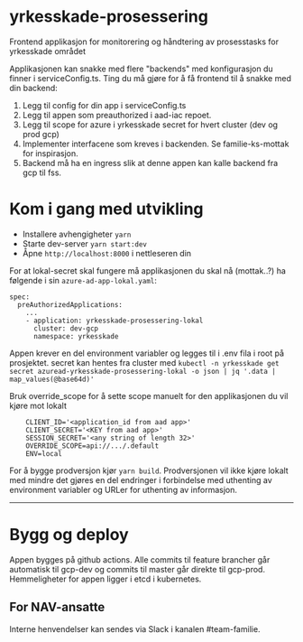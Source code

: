 # yrkesskade-prosessering

Frontend applikasjon for monitorering og håndtering av prosesstasks for yrkesskade området

Applikasjonen kan snakke med flere "backends" med konfigurasjon du finner i serviceConfig.ts.
Ting du må gjøre for å få frontend til å snakke med din backend:
1. Legg til config for din app i serviceConfig.ts
2. Legg til appen som preauthorized i aad-iac repoet.
3. Legg til scope for azure i yrkesskade secret for hvert cluster (dev og prod gcp)
4. Implementer interfacene som kreves i backenden. Se familie-ks-mottak for inspirasjon.
5. Backend må ha en ingress slik at denne appen kan kalle backend fra gcp til fss.

# Kom i gang med utvikling

* Installere avhengigheter `yarn`
* Starte dev-server `yarn start:dev`
* Åpne `http://localhost:8000` i nettleseren din

For at lokal-secret skal fungere må applikasjonen du skal nå (mottak..?) ha følgende i sin `azure-ad-app-lokal.yaml`:
```
spec:
  preAuthorizedApplications:
    ...
    - application: yrkesskade-prosessering-lokal
      cluster: dev-gcp
      namespace: yrkesskade
```

Appen krever en del environment variabler og legges til i .env fila i root på prosjektet.
secret kan hentes fra cluster med `kubectl -n yrkesskade get secret azuread-yrkesskade-prosessering-lokal -o json | jq '.data | map_values(@base64d)'`

Bruk override_scope for å sette scope manuelt for den applikasjonen du vil kjøre mot lokalt
```
    CLIENT_ID='<application_id from aad app>'
    CLIENT_SECRET='<KEY from aad app>'
    SESSION_SECRET='<any string of length 32>'
    OVERRIDE_SCOPE=api://.../.default
    ENV=local
```

For å bygge prodversjon kjør `yarn build`. Prodversjonen vil ikke kjøre lokalt med mindre det gjøres en del endringer i forbindelse med uthenting av environment variabler og URLer for uthenting av informasjon.

---

# Bygg og deploy
Appen bygges på github actions. Alle commits til feature brancher går automatisk til gcp-dev og commits til master går direkte til gcp-prod.
Hemmeligheter for appen ligger i etcd i kubernetes.

## For NAV-ansatte

Interne henvendelser kan sendes via Slack i kanalen #team-familie.